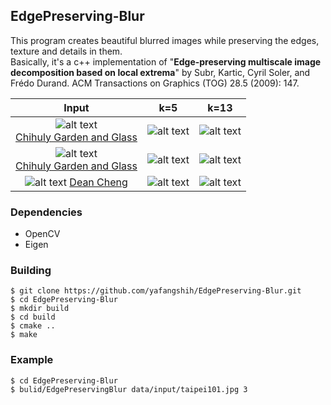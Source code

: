 ## EdgePreserving-Blur
This program creates beautiful blurred images while preserving the edges, texture and details in them. <br />
Basically, it's a c++ implementation of "**Edge-preserving multiscale image decomposition based on local extrema**" by Subr, Kartic, Cyril Soler, and Frédo Durand. ACM Transactions on Graphics (TOG) 28.5 (2009): 147.<br />

| Input | k=5 | k=13 |
| :----: | :----: | :----: |
| ![alt text](https://github.com/yafangshih/EdgePreserving-Blur/blob/master/data/input/glassblue.jpg) <br /> [Chihuly Garden and Glass](https://www.chihulygardenandglass.com/) | ![alt text](https://github.com/yafangshih/EdgePreserving-Blur/blob/master/data/output/glassblue/glassblue-k5.jpg) | ![alt text](https://github.com/yafangshih/EdgePreserving-Blur/blob/master/data/output/glassblue/glassblue-k13.jpg) |
| ![alt text](https://github.com/yafangshih/EdgePreserving-Blur/blob/master/data/input/glassred.jpg) <br /> [Chihuly Garden and Glass](https://www.chihulygardenandglass.com/) | ![alt text](https://github.com/yafangshih/EdgePreserving-Blur/blob/master/data/output/glassred/glassred-k5.jpg) | ![alt text](https://github.com/yafangshih/EdgePreserving-Blur/blob/master/data/output/glassred/glassred-k13.jpg) |
| ![alt text](https://github.com/yafangshih/EdgePreserving-Blur/blob/master/data/input/taipei101.jpg) [Dean Cheng](http://crazydean0420.phootime.com/) | ![alt text](https://github.com/yafangshih/EdgePreserving-Blur/blob/master/data/output/taipei101/taipei101-k5.jpg) | ![alt text](https://github.com/yafangshih/EdgePreserving-Blur/blob/master/data/output/taipei101/taipei101-k13.jpg) |

### Dependencies <br />
 * OpenCV <br />
 * Eigen <br />

### Building <br />
```Shell
$ git clone https://github.com/yafangshih/EdgePreserving-Blur.git
$ cd EdgePreserving-Blur
$ mkdir build
$ cd build
$ cmake ..
$ make
```

### Example <br />
```
$ cd EdgePreserving-Blur
$ bulid/EdgePreservingBlur data/input/taipei101.jpg 3
```
